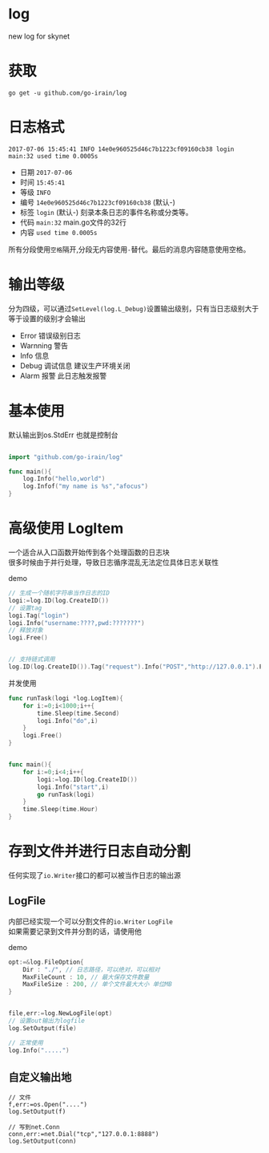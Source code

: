 # log
new log for skynet


# 获取

`go get -u github.com/go-irain/log`


# 日志格式

`2017-07-06 15:45:41 INFO 14e0e960525d46c7b1223cf09160cb38 login main:32 used time 0.0005s`

* 日期 `2017-07-06`
* 时间 `15:45:41`
* 等级 `INFO`
* 编号 `14e0e960525d46c7b1223cf09160cb38` (默认-)
* 标签 `login` (默认-) 刻录本条日志的事件名称或分类等。
* 代码 `main:32` main.go文件的32行
* 内容 `used time 0.0005s`

所有分段使用`空格`隔开,分段无内容使用`-`替代。最后的消息内容随意使用空格。


# 输出等级

分为四级，可以通过`SetLevel(log.L_Debug)`设置输出级别，只有当日志级别大于等于设置的级别才会输出

* Error 错误级别日志
* Warnning 警告
* Info 信息
* Debug 调试信息 建议生产环境关闭
* Alarm 报警 此日志触发报警

# 基本使用

默认输出到os.StdErr 也就是控制台
```go

import "github.com/go-irain/log"

func main(){
    log.Info("hello,world")
    log.Infof("my name is %s","afocus")
}

```



# 高级使用 LogItem
一个适合从入口函数开始传到各个处理函数的日志块  
很多时候由于并行处理，导致日志循序混乱无法定位具体日志关联性

demo
```go
// 生成一个随机字符串当作日志的ID
logi:=log.ID(log.CreateID())
// 设置tag
logi.Tag("login")
logi.Info("username:????,pwd:???????")
// 释放对象
logi.Free()


// 支持链式调用
log.ID(log.CreateID()).Tag("request").Info("POST","http://127.0.0.1").Free()
```

并发使用
```go
func runTask(logi *log.LogItem){
    for i:=0;i<1000;i++{
        time.Sleep(time.Second)
        logi.Info("do",i)
    }
    logi.Free()
}


func main(){
    for i:=0;i<4;i++{
        logi:=log.ID(log.CreateID())
        logi.Info("start",i)
        go runTask(logi)
    }
    time.Sleep(time.Hour)
}

```


# 存到文件并进行日志自动分割

任何实现了`io.Writer`接口的都可以被当作日志的输出源  


## LogFile
内部已经实现一个可以分割文件的`io.Writer` `LogFile`  
如果需要记录到文件并分割的话，请使用他

demo
```go
opt:=&log.FileOption{
    Dir : "./", // 日志路径，可以绝对，可以相对
    MaxFileCount : 10, // 最大保存文件数量
    MaxFileSize : 200, // 单个文件最大大小 单位MB
}


file,err:=log.NewLogFile(opt)
// 设置out输出为logfile
log.SetOutput(file)

// 正常使用
log.Info(".....")
```

## 自定义输出地

```
// 文件
f,err:=os.Open("....")
log.SetOutput(f)

// 写到net.Conn
conn,err:=net.Dial("tcp","127.0.0.1:8888")
log.SetOutput(conn)
```


